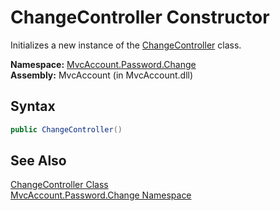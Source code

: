 ChangeController Constructor
============================
Initializes a new instance of the [ChangeController][1] class.

**Namespace:** [MvcAccount.Password.Change][2]  
**Assembly:** MvcAccount (in MvcAccount.dll)

Syntax
------

```csharp
public ChangeController()
```


See Also
--------
[ChangeController Class][1]  
[MvcAccount.Password.Change Namespace][2]  

[1]: README.md
[2]: ../README.md